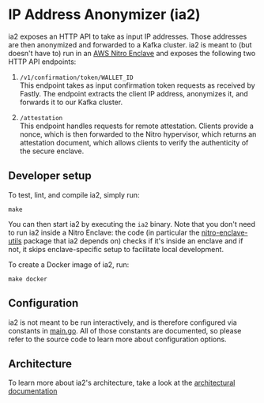 IP Address Anonymizer (ia2)
===========================

ia2 exposes an HTTP API to take as input IP addresses.  Those addresses are then
anonymized and forwarded to a Kafka cluster.  ia2 is meant to (but doesn't have
to) run in an [AWS Nitro
Enclave](https://aws.amazon.com/ec2/nitro/nitro-enclaves/) and exposes the
following two HTTP API endpoints:

1. `/v1/confirmation/token/WALLET_ID`  
  This endpoint takes as input confirmation token requests as received by
  Fastly.  The endpoint extracts the client IP address, anonymizes it, and
  forwards it to our Kafka cluster.

2. `/attestation`  
  This endpoint handles requests for remote attestation.  Clients provide a
  nonce, which is then forwarded to the Nitro hypervisor, which returns an
  attestation document, which allows clients to verify the authenticity of the
  secure enclave.

Developer setup
---------------

To test, lint, and compile ia2, simply run:

    make

You can then start ia2 by executing the `ia2` binary.  Note that you don't need
to run ia2 inside a Nitro Enclave: the code (in particular the
[nitro-enclave-utils](https://github.com/brave-experiments/nitro-enclave-utils)
package that ia2 depends on) checks if it's inside an enclave and if not, it
skips enclave-specific setup to facilitate local development.

To create a Docker image of ia2, run:

    make docker

Configuration
-------------

ia2 is not meant to be run interactively, and is therefore configured via
constants in [main.go](main.go).  All of those constants are documented, so
please refer to the source code to learn more about configuration options.

Architecture
------------

To learn more about ia2's architecture, take a look at the [architectural
documentation](doc/architecture.md)
